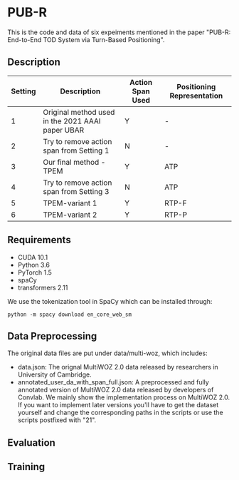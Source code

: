 # PUB-R
This is the code and data of six expeiments mentioned in the paper "PUB-R: End-to-End TOD System via Turn-Based Positioning". 

## Description


| Setting | Description | Action Span Used | Positioning Representation |
| ------- | ----------- | ---------------- | -------------------------- |
| 1 | Original method used in the 2021 AAAI paper UBAR | Y | - | 
| 2 | Try to remove action span from Setting 1 | N | - | 
| 3 | Our final method - TPEM | Y | ATP | 
| 4 | Try to remove action span from Setting 3 | N | ATP | 
| 5 | TPEM-variant 1 | Y | RTP-F | 
| 6 | TPEM-variant 2  | Y | RTP-P | 

## Requirements
- CUDA 10.1
- Python 3.6
- PyTorch 1.5
- spaCy
- transformers 2.11

We use the tokenization tool in SpaCy which can be installed through:

```python -m spacy download en_core_web_sm```

## Data Preprocessing
The original data files are put under data/multi-woz, which includes:

- data.json: The orignal MultiWOZ 2.0 data released by researchers in University of Cambridge.
- annotated_user_da_with_span_full.json: A preprocessed and fully annotated version of MultiWOZ 2.0 data released by developers of Convlab.
We mainly show the implementation process on MultiWOZ 2.0. If you want to implement later versions you'll have to get the dataset yourself and change the corresponding paths in the scripts or use the scripts postfixed with "21".

## Evaluation

## Training
